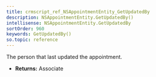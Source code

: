 ```yaml
---
title: crmscript_ref_NSAppointmentEntity_GetUpdatedBy
description: NSAppointmentEntity.GetUpdatedBy()
intellisense: NSAppointmentEntity.GetUpdatedBy
sortOrder: 960
keywords: GetUpdatedBy()
so.topic: reference
---
```



The person that last updated the appointment.



* **Returns:** Associate


